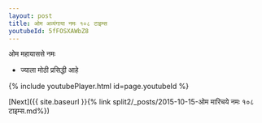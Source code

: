 ```yaml
---
layout: post
title: ओम अव्यंगाया नमः १०८ टाइम्स
youtubeId: 5fFOSXAWbZ8
---
```

 
 
 ओम महायाससे नमः  
 
 -  ज्याला मोठी प्रसिद्धी आहे 
 
  
 
  
 
 
 
 
 
 


{% include youtubePlayer.html id=page.youtubeId %}
 
[Next]({{ site.baseurl }}{% link  split2/_posts/2015-10-15-ओम मारिचये नमः १०८ टाइम्स.md%})
 
